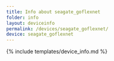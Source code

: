 ```yaml
---
title: Info about seagate_goflexnet
folder: info
layout: deviceinfo
permalink: /devices/seagate_goflexnet/
device: seagate_goflexnet
---
```

{% include templates/device_info.md %}
